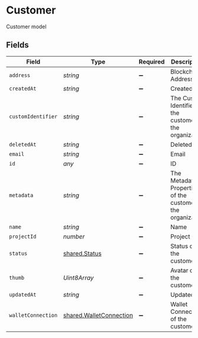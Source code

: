 # Customer

Customer model


## Fields

| Field                                                                     | Type                                                                      | Required                                                                  | Description                                                               | Example                                                                   |
| ------------------------------------------------------------------------- | ------------------------------------------------------------------------- | ------------------------------------------------------------------------- | ------------------------------------------------------------------------- | ------------------------------------------------------------------------- |
| `address`                                                                 | *string*                                                                  | :heavy_minus_sign:                                                        | Blockchain Address                                                        | 0xb30401952A0648849816Bc99Af08F2369A5bB98C                                |
| `createdAt`                                                               | *string*                                                                  | :heavy_minus_sign:                                                        | Created at                                                                | 2020-01-27 17:50:45                                                       |
| `customIdentifier`                                                        | *string*                                                                  | :heavy_minus_sign:                                                        | The Custom Identifier of the customer in the organization                 | org-user-123                                                              |
| `deletedAt`                                                               | *string*                                                                  | :heavy_minus_sign:                                                        | Deleted at                                                                | 2020-01-27 17:50:45                                                       |
| `email`                                                                   | *string*                                                                  | :heavy_minus_sign:                                                        | Email                                                                     |                                                                           |
| `id`                                                                      | *any*                                                                     | :heavy_minus_sign:                                                        | ID                                                                        | 99bb9ba9-45ec-4f27-a6e2-2e7c11667350                                      |
| `metadata`                                                                | *string*                                                                  | :heavy_minus_sign:                                                        | The Metadata Properties of the customer in the organization               | [object Object],[object Object]                                           |
| `name`                                                                    | *string*                                                                  | :heavy_minus_sign:                                                        | Name                                                                      |                                                                           |
| `projectId`                                                               | *number*                                                                  | :heavy_minus_sign:                                                        | Project ID                                                                | 99bb9ba9-45ec-4f27-a6e2-2e7c11667350                                      |
| `status`                                                                  | [shared.Status](../../../sdk/models/shared/status.md)                     | :heavy_minus_sign:                                                        | Status of the customer                                                    | ACTIVE                                                                    |
| `thumb`                                                                   | *Uint8Array*                                                              | :heavy_minus_sign:                                                        | Avatar of the customer                                                    | /tmp/file1                                                                |
| `updatedAt`                                                               | *string*                                                                  | :heavy_minus_sign:                                                        | Updated at                                                                | 2020-01-27 17:50:45                                                       |
| `walletConnection`                                                        | [shared.WalletConnection](../../../sdk/models/shared/walletconnection.md) | :heavy_minus_sign:                                                        | Wallet Connection of the customer                                         | LEGIT_WALLET                                                              |